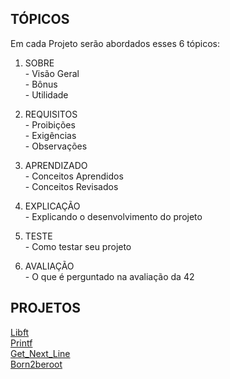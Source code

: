 ## TÓPICOS
Em cada Projeto serão abordados esses 6 tópicos:
1. SOBRE<br>
\- Visão Geral<br>
\- Bônus<br>
\- Utilidade

2. REQUISITOS<br>
\- Proibições<br>
\- Exigências<br>
\- Observações

3. APRENDIZADO<br>
\- Conceitos Aprendidos<br>
\- Conceitos Revisados

4. EXPLICAÇÃO<br>
\- Explicando o desenvolvimento do projeto<br>

5. TESTE<br>
\- Como testar seu projeto<br>

6. AVALIAÇÃO<br>
\- O que é perguntado na avaliação da 42<br>

## PROJETOS
[Libft](https://github.com/danielmourajc/42cursus/tree/main/01%20LIBFT)<br>
[Printf](https://github.com/danielmourajc/42cursus/tree/main/02%20PRINTF)<br>
[Get_Next_Line](https://github.com/danielmourajc/42cursus/tree/main/03%20GET_NEXT_LINE)<br>
[Born2beroot](https://github.com/danielmourajc/42cursus/tree/main/04%20BORN2REBOOT)<br>
